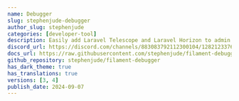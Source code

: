 ```yaml
---
name: Debugger
slug: stephenjude-debugger
author_slug: stephenjude
categories: [developer-tool]
description: Easily add Laravel Telescope and Laravel Horizon to admin panel.
discord_url: https://discord.com/channels/883083792112300104/1282123376747348028
docs_url: https://raw.githubusercontent.com/stephenjude/filament-debugger/main/README.md
github_repository: stephenjude/filament-debugger
has_dark_theme: true
has_translations: true
versions: [3, 4]
publish_date: 2024-09-07
---
```

